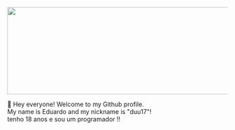  <img style="width: 1000px;
           height: 200px;
            position: top center;" src="https://i.gifer.com/origin/37/376a66dacbd417010b5eda0d46ada276.gif"/>

👋 Hey everyone! Welcome to my Github profile.
 <br>
 My name is Eduardo and my nickname is "duu17"!
 <br>
 tenho 18 anos e sou um programador !!
